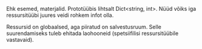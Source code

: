 Ehk esemed, materjalid. Prototüübis lihtsalt Dict<string, int>. Nüüd võiks iga ressursitüübi juures veidi rohkem infot olla.

Ressursid on globaalsed, aga piiratud on salvestusruum. Selle suurendamiseks tuleb ehitada laohooneid (spetsiifilisi ressursitüübile vastavaid).